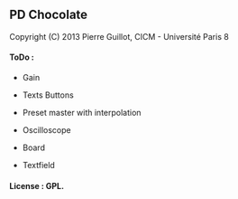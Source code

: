 ## PD Chocolate
<p>Copyright (C) 2013 Pierre Guillot, CICM - Université Paris 8</p>


#### ToDo :
- Gain
- Texts Buttons
- Preset master with interpolation

- Oscilloscope
- Board
- Textfield

#### License : GPL.

